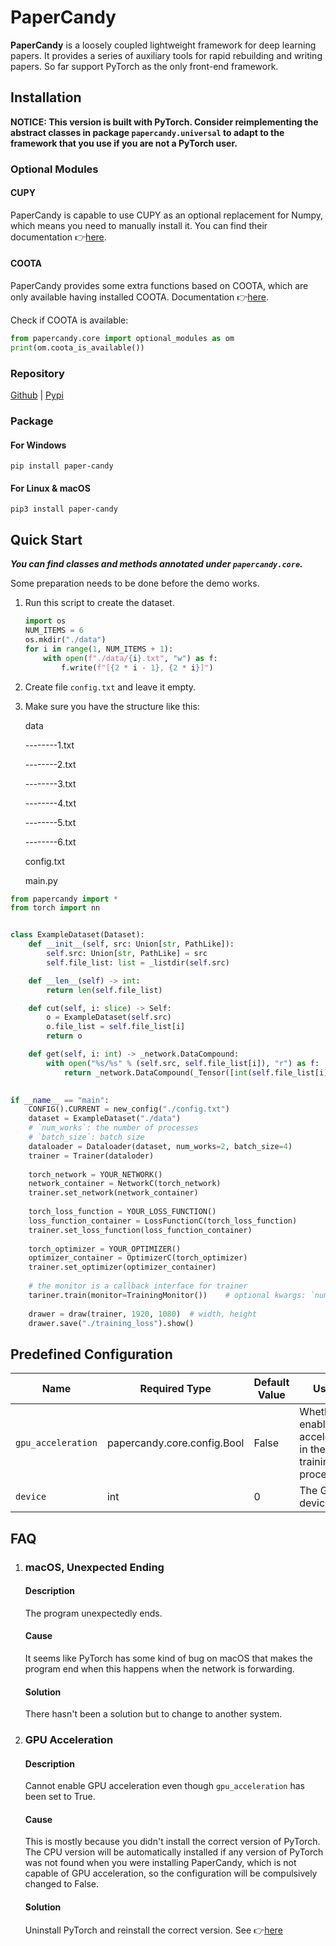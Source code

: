 # PaperCandy

**PaperCandy** is a loosely coupled lightweight framework for deep learning papers. It provides a series of auxiliary tools for rapid rebuilding and writing papers. So far support PyTorch as the only front-end framework.

## Installation

**NOTICE: This version is built with PyTorch. Consider reimplementing the abstract classes in package `papercandy.universal` to adapt to the framework that you use if you are not a PyTorch user.**

### Optional Modules

#### CUPY

PaperCandy is capable to use CUPY as an optional replacement for Numpy, which means you need to manually install it. You can find their documentation 👉[here](https://cupy.dev/).

#### COOTA

PaperCandy provides some extra functions based on COOTA, which are only available having installed COOTA. Documentation 👉[here](https://github.com/ATATC/COOTA).

Check if COOTA is available:

```python
from papercandy.core import optional_modules as om
print(om.coota_is_available())
```

### Repository

[Github](https://github.com/ATATC/PaperCandy) | [Pypi](https://pypi.org/project/paper-candy/)

### Package 

#### For Windows

```shell
pip install paper-candy
```

#### For Linux & macOS

```shell
pip3 install paper-candy
```

## Quick Start

***You can find classes and methods annotated under `papercandy.core`.***

Some preparation needs to be done before the demo works.

1. Run this script to create the dataset.

   ```python
   import os
   NUM_ITEMS = 6
   os.mkdir("./data")
   for i in range(1, NUM_ITEMS + 1):
       with open(f"./data/{i}.txt", "w") as f:
           f.write(f"[{2 * i - 1}, {2 * i}]")
   ```

2. Create file `config.txt` and leave it empty.

3. Make sure you have the structure like this:

   data
   
   --------1.txt
   
   --------2.txt
   
   --------3.txt
   
   --------4.txt
   
   --------5.txt
   
   --------6.txt
   
   config.txt
   
   main.py

```python
from papercandy import *
from torch import nn


class ExampleDataset(Dataset):
    def __init__(self, src: Union[str, PathLike]):
        self.src: Union[str, PathLike] = src
        self.file_list: list = _listdir(self.src)

    def __len__(self) -> int:
        return len(self.file_list)

    def cut(self, i: slice) -> Self:
        o = ExampleDataset(self.src)
        o.file_list = self.file_list[i]
        return o

    def get(self, i: int) -> _network.DataCompound:
        with open("%s/%s" % (self.src, self.file_list[i]), "r") as f:
            return _network.DataCompound(_Tensor([int(self.file_list[i])]), _Tensor(eval(f.read())))
          

if __name__ == "main":
    CONFIG().CURRENT = new_config("./config.txt")
    dataset = ExampleDataset("./data")
    # `num_works`: the number of processes
    # `batch_size`: batch size
    dataloader = Dataloader(dataset, num_works=2, batch_size=4)
    trainer = Trainer(dataloder)
    
    torch_network = YOUR_NETWORK()
    network_container = NetworkC(torch_network)
    trainer.set_network(network_container)
    
    torch_loss_function = YOUR_LOSS_FUNCTION()
    loss_function_container = LossFunctionC(torch_loss_function)
    trainer.set_loss_function(loss_function_container)
    
    torch_optimizer = YOUR_OPTIMIZER()
    optimizer_container = OptimizerC(torch_optimizer)
    trainer.set_optimizer(optimizer_container)
    
    # the monitor is a callback interface for trainer
    tariner.train(monitor=TrainingMonitor())	# optional kwargs: `num_batches`, `monitor`
    
    drawer = draw(trainer, 1920, 1080)	# width, height
    drawer.save("./training_loss").show()
```

## Predefined Configuration

| Name               | Required Type               | Default Value | Usage                                                       |
| ------------------ | --------------------------- | ------------- | ----------------------------------------------------------- |
| `gpu_acceleration` | papercandy.core.config.Bool | False         | Whether to enable GPU acceleration in the training process. |
| `device`           | int                         | 0             | The GPU device.                                             |

## FAQ

1. ### macOS, Unexpected Ending

   #### Description

   The program unexpectedly ends.

   #### Cause

   It seems like PyTorch has some kind of bug on macOS that makes the program end when this happens when the network is forwarding.

   #### Solution

   There hasn't been a solution but to change to another system.

2. ### GPU Acceleration

   #### Description

   Cannot enable GPU acceleration even though `gpu_acceleration` has been set to True.

   #### Cause

   This is mostly because you didn't install the correct version of PyTorch. The CPU version will be automatically installed if any version of PyTorch was not found when you were installing PaperCandy, which is not capable of GPU acceleration, so the configuration will be compulsively changed to False.

   #### Solution

   Uninstall PyTorch and reinstall the correct version. See 👉[here](https://pytorch.org/get-started/locally/)
